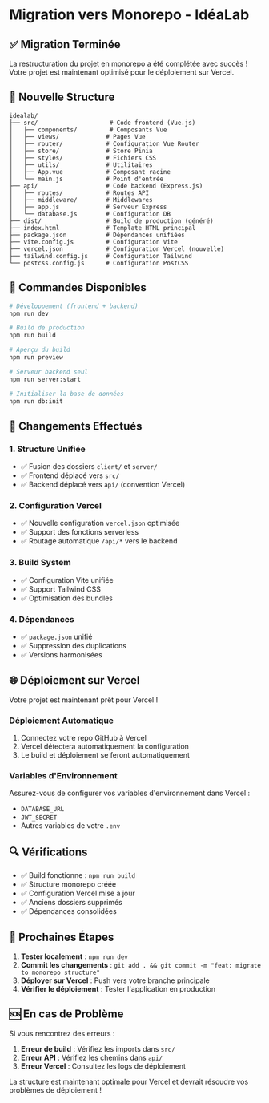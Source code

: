 # Migration vers Monorepo - IdéaLab

## ✅ Migration Terminée

La restructuration du projet en monorepo a été complétée avec succès ! Votre projet est maintenant optimisé pour le déploiement sur Vercel.

## 📁 Nouvelle Structure

```
idealab/
├── src/                    # Code frontend (Vue.js)
│   ├── components/         # Composants Vue
│   ├── views/             # Pages Vue
│   ├── router/            # Configuration Vue Router
│   ├── store/             # Store Pinia
│   ├── styles/            # Fichiers CSS
│   ├── utils/             # Utilitaires
│   ├── App.vue            # Composant racine
│   └── main.js            # Point d'entrée
├── api/                   # Code backend (Express.js)
│   ├── routes/            # Routes API
│   ├── middleware/        # Middlewares
│   ├── app.js             # Serveur Express
│   └── database.js        # Configuration DB
├── dist/                  # Build de production (généré)
├── index.html             # Template HTML principal
├── package.json           # Dépendances unifiées
├── vite.config.js         # Configuration Vite
├── vercel.json            # Configuration Vercel (nouvelle)
├── tailwind.config.js     # Configuration Tailwind
└── postcss.config.js      # Configuration PostCSS
```

## 🚀 Commandes Disponibles

```bash
# Développement (frontend + backend)
npm run dev

# Build de production
npm run build

# Aperçu du build
npm run preview

# Serveur backend seul
npm run server:start

# Initialiser la base de données
npm run db:init
```

## 🔧 Changements Effectués

### 1. **Structure Unifiée**
- ✅ Fusion des dossiers `client/` et `server/` 
- ✅ Frontend déplacé vers `src/`
- ✅ Backend déplacé vers `api/` (convention Vercel)

### 2. **Configuration Vercel**
- ✅ Nouvelle configuration `vercel.json` optimisée
- ✅ Support des fonctions serverless
- ✅ Routage automatique `/api/*` vers le backend

### 3. **Build System**
- ✅ Configuration Vite unifiée
- ✅ Support Tailwind CSS
- ✅ Optimisation des bundles

### 4. **Dépendances**
- ✅ `package.json` unifié
- ✅ Suppression des duplications
- ✅ Versions harmonisées

## 🌐 Déploiement sur Vercel

Votre projet est maintenant prêt pour Vercel ! 

### Déploiement Automatique
1. Connectez votre repo GitHub à Vercel
2. Vercel détectera automatiquement la configuration
3. Le build et déploiement se feront automatiquement

### Variables d'Environnement
Assurez-vous de configurer vos variables d'environnement dans Vercel :
- `DATABASE_URL`
- `JWT_SECRET`
- Autres variables de votre `.env`

## 🔍 Vérifications

- ✅ Build fonctionne : `npm run build`
- ✅ Structure monorepo créée
- ✅ Configuration Vercel mise à jour
- ✅ Anciens dossiers supprimés
- ✅ Dépendances consolidées

## 📝 Prochaines Étapes

1. **Tester localement** : `npm run dev`
2. **Commit les changements** : `git add . && git commit -m "feat: migrate to monorepo structure"`
3. **Déployer sur Vercel** : Push vers votre branche principale
4. **Vérifier le déploiement** : Tester l'application en production

## 🆘 En cas de Problème

Si vous rencontrez des erreurs :

1. **Erreur de build** : Vérifiez les imports dans `src/`
2. **Erreur API** : Vérifiez les chemins dans `api/`
3. **Erreur Vercel** : Consultez les logs de déploiement

La structure est maintenant optimale pour Vercel et devrait résoudre vos problèmes de déploiement !
